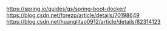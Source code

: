 
https://spring.io/guides/gs/spring-boot-docker/
https://blog.csdn.net/forezp/article/details/70198649
https://blog.csdn.net/huanglitao0912/article/details/82314123